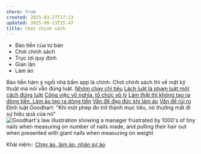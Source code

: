 ```yaml
---
share: true
created: 2025-03-27T17:13
updated: 2025-08-23T15:47
title: Chơi chính sách
---
```

- Bào tiền của tư bản
- Chơi chính sách
- Trục lợi quy định
- Gian lận
- Làm ảo

Bào tiền hàm ý ngồi nhà bấm app là chính. Chơi chính sách thì về mặt kỹ thuật mà nói vẫn đúng luật.
[Nhóm chạy chỉ tiêu](../../../../%F0%9F%93%9CT%C3%A0i%20nguy%C3%AAn/%C3%9D%20t%C6%B0%E1%BB%9Fng%20ki%E1%BA%BFm%20ti%E1%BB%81n/%C3%9D%20t%C6%B0%E1%BB%9Fng/C%C3%B4ng%20vi%E1%BB%87c%20th%E1%BB%9Di%20v%E1%BB%A5,%20c%E1%BB%99ng%20t%C3%A1c%20vi%C3%AAn/Nh%C3%B3m%20ch%E1%BA%A1y%20ch%E1%BB%89%20ti%C3%AAu/index.md)
[Lách luật là phạm luật một cách đúng luật](../../../../%E2%9A%A1Hi%E1%BB%83u%20bi%E1%BA%BFt%20s%C3%A2u/%C4%90%E1%BA%A1o%20%C4%91%E1%BB%A9c,%20ph%C3%A1p%20lu%E1%BA%ADt.%20Kinh%20t%E1%BA%BF%20ch%C3%ADnh%20tr%E1%BB%8B/Lu%E1%BA%ADt,%20nh%C3%A0%20n%C6%B0%E1%BB%9Bc/L%C3%A1ch%20lu%E1%BA%ADt%20l%C3%A0%20ph%E1%BA%A1m%20lu%E1%BA%ADt%20m%E1%BB%99t%20c%C3%A1ch%20%C4%91%C3%BAng%20lu%E1%BA%ADt.md)
[Công việc vô nghĩa, tổ chức vô lý](../../../../%E2%9A%A1Hi%E1%BB%83u%20bi%E1%BA%BFt%20s%C3%A2u/%C4%90%E1%BA%A1o%20%C4%91%E1%BB%A9c,%20ph%C3%A1p%20lu%E1%BA%ADt.%20Kinh%20t%E1%BA%BF%20ch%C3%ADnh%20tr%E1%BB%8B/Ch%E1%BB%A7%20ngh%C4%A9a%20t%C6%B0%20b%E1%BA%A3n,%20t%C3%A2n%20t%E1%BB%B1%20do/C%C3%B4ng%20vi%E1%BB%87c%20v%C3%B4%20ngh%C4%A9a,%20t%E1%BB%95%20ch%E1%BB%A9c%20v%C3%B4%20l%C3%BD.md)
[Làm thật thì không tạo ra dòng tiền. Làm ảo tạo ra dòng tiền](../../../../%E2%9A%A1Hi%E1%BB%83u%20bi%E1%BA%BFt%20s%C3%A2u/Ki%E1%BA%BFm%20ti%E1%BB%81n/L%C3%A0m%20thu%C3%AA/L%C3%A0m%20k%E1%BA%BFt%20qu%E1%BA%A3%20%E1%BA%A3o/L%C3%A0m%20th%E1%BA%ADt%20th%C3%AC%20kh%C3%B4ng%20t%E1%BA%A1o%20ra%20d%C3%B2ng%20ti%E1%BB%81n.%20L%C3%A0m%20%E1%BA%A3o%20t%E1%BA%A1o%20ra%20d%C3%B2ng%20ti%E1%BB%81n.md)
[Vấn đề đạo đức khi làm ảo](./V%E1%BA%A5n%20%C4%91%E1%BB%81%20%C4%91%E1%BA%A1o%20%C4%91%E1%BB%A9c.md)
[Vấn đề rủi ro](./V%E1%BA%A5n%20%C4%91%E1%BB%81%20r%E1%BB%A7i%20ro.md)
Định luật Goodhart: "Khi một phép đo trở thành mục tiêu, nó thường mất đi sự hiệu quả của nó"
![Goodhart's law illustration showing a manager frustrated by 1000's of tiny nails when measuring on number of nails made, and pulling their hair out when presented with giant nails when measuring on weight](https://sketchplanations.com/_next/image?url=https%3A%2F%2Fimages.prismic.io%2Fsketchplanations%2F68405664-64fc-4f4d-841b-fa27305c38bf_SP%2B535%2B-%2BGoodhart%2527s%2Blaw%2B-%2Brevised%2B-%2Blarge.png%3Fauto%3Dformat%2Ccompress&w=3840&q=75)

Khái niệm:: [Chạy ảo, làm ảo, nhân sự ảo](../../../../%E2%9A%A1Hi%E1%BB%83u%20bi%E1%BA%BFt%20s%C3%A2u/%CE%9E%20Kh%C3%A1i%20ni%E1%BB%87m/Ch%E1%BA%A1y%20%E1%BA%A3o,%20l%C3%A0m%20%E1%BA%A3o,%20nh%C3%A2n%20s%E1%BB%B1%20%E1%BA%A3o.md)

